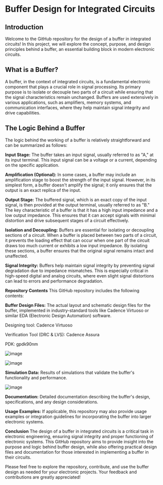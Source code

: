 # Buffer Design for Integrated Circuits

## Introduction
Welcome to the GitHub repository for the design of a buffer in integrated circuits! In this project, we will explore the concept, purpose, and design principles behind a buffer, an essential building block in modern electronic circuits.

## What is a Buffer?

A buffer, in the context of integrated circuits, is a fundamental electronic component that plays a crucial role in signal processing. Its primary purpose is to isolate or decouple two parts of a circuit while ensuring that the signal characteristics remain unchanged. Buffers are used extensively in various applications, such as amplifiers, memory systems, and communication interfaces, where they help maintain signal integrity and drive capabilities.

## The Logic Behind a Buffer
The logic behind the working of a buffer is relatively straightforward and can be summarized as follows:

**Input Stage:** The buffer takes an input signal, usually referred to as "A," at its input terminal. This input signal can be a voltage or a current, depending on the specific application.

**Amplification (Optional):** In some cases, a buffer may include an amplification stage to boost the strength of the input signal. However, in its simplest form, a buffer doesn't amplify the signal; it only ensures that the output is an exact replica of the input.

**Output Stage:** The buffered signal, which is an exact copy of the input signal, is then provided at the output terminal, usually referred to as "B." The key characteristic of a buffer is that it has a high input impedance and a low output impedance. This ensures that it can accept signals with minimal distortion and drive subsequent stages of a circuit effectively.

**Isolation and Decoupling:** Buffers are essential for isolating or decoupling sections of a circuit. When a buffer is placed between two parts of a circuit, it prevents the loading effect that can occur when one part of the circuit draws too much current or exhibits a low input impedance. By isolating these sections, a buffer ensures that the original signal remains intact and unaffected.

**Signal Integrity:** Buffers help maintain signal integrity by preventing signal degradation due to impedance mismatches. This is especially critical in high-speed digital and analog circuits, where even slight signal distortions can lead to errors and performance degradation.

**Repository Contents**
This GitHub repository includes the following contents:

**Buffer Design Files:** The actual layout and schematic design files for the buffer, implemented in industry-standard tools like Cadence Virtuoso or similar EDA (Electronic Design Automation) software.

Designing tool: Cadence Virtuoso

Verification Tool (DRC & LVS): Cadence Assura

PDK: gpdk90nm

![image](https://github.com/shrey3000/Analog_Layouts/assets/72602113/ba829f92-879d-4ac0-9353-562a61e10c66)


![image](https://github.com/shrey3000/Analog_Layouts/assets/72602113/897beb66-f41c-44a4-9c7e-7c82cae70ac0)



**Simulation Data:** Results of simulations that validate the buffer's functionality and performance.

![image](https://github.com/shrey3000/Analog_Layouts/assets/72602113/a890a0a0-739f-448e-bfb8-6bfb5c370a77)



**Documentation:** Detailed documentation describing the buffer's design, specifications, and any design considerations.

**Usage Examples:** If applicable, this repository may also provide usage examples or integration guidelines for incorporating the buffer into larger electronic systems.

**Conclusion**
The design of a buffer in integrated circuits is a critical task in electronic engineering, ensuring signal integrity and proper functioning of electronic systems. This GitHub repository aims to provide insight into the purpose and logic behind buffer design, while also offering practical design files and documentation for those interested in implementing a buffer in their circuits.

Please feel free to explore the repository, contribute, and use the buffer design as needed for your electronic projects. Your feedback and contributions are greatly appreciated!
